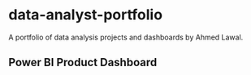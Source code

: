 # data-analyst-portfolio
A portfolio of data analysis projects and dashboards by Ahmed Lawal.

## Power BI Product Dashboard
